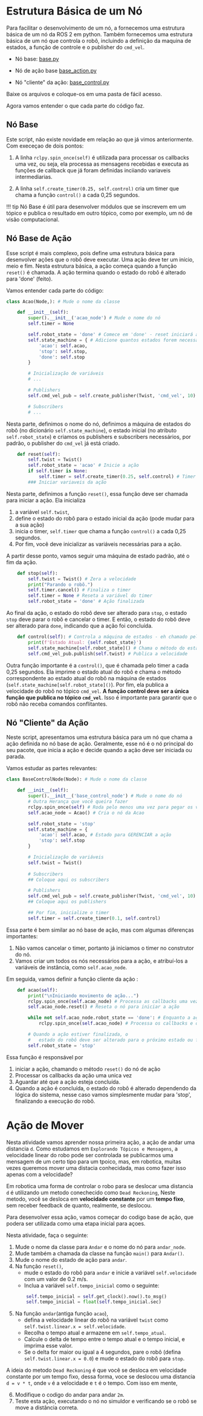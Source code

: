 # Estrutura Básica de um Nó

Para facilitar o desenvolvimento de um nó, a fornecemos uma estrutura básica de um nó da ROS 2 em python. Também fornecemos uma estrutura básica de um nó que controla o robô, incluindo a definição da maquina de estados, a função de controle e o publisher do `cmd_vel`.

* Nó base: [base.py](../util/base.py)

* Nó de ação base [base_action.py](../util/base_action.py)

* Nó "cliente" da ação: [base_control.py](../util/base_control.py)

Baixe os arquivos e coloque-os em uma pasta de fácil acesso. 

Agora vamos entender o que cada parte do código faz.

## Nó Base

Este script, não existe novidade em relação ao que já vimos anteriormente. Com execeçao de dois pontos:

1. A linha `rclpy.spin_once(self)` é utilizada para processar os callbacks uma vez, ou seja, ela processa as mensagens recebidas e executa as funções de callback que já foram definidas inciiando variaveis intermediarias.

2. A linha `self.create_timer(0.25, self.control)` cria um timer que chama a função `control()` a cada 0,25 segundos.


!!! tip
    Nó Base é útil para desenvolver módulos que se inscrevem em um tópico e publica o resultado em outro tópico, como por exemplo, um nó de visão computacional.

## Nó Base de Ação

Esse script é mais complexo, pois define uma estrutura básica para desenvolver ações que o robô deve executar.
Uma ação deve ter um início, meio e fim. Nesta estrutura básica, a ação começa quando a função `reset()` é chamada. A ação termina quando o estado do robô é alterado para 'done' (feito).

Vamos entender cada parte do código:

```python
class Acao(Node,): # Mude o nome da classe

    def __init__(self):
        super().__init__('acao_node') # Mude o nome do nó
        self.timer = None

        self.robot_state = 'done' # Comece em 'done' - reset iniciará a ação
        self.state_machine = { # Adicione quantos estados forem necessários
            'acao': self.acao,
            'stop': self.stop,
            'done': self.stop
        }

        # Inicialização de variáveis
        # ...

        # Publishers
        self.cmd_vel_pub = self.create_publisher(Twist, 'cmd_vel', 10)

        # Subscribers
        # ...
```

Nesta parte, definimos o nome do nó, definimos a máquina de estados do robô (no dicionário `self.state_machine`), o estado inicial (no atributo `self.robot_state`) e criamos os publishers e subscribers necessários, por padrão, o publisher do `cmd_vel` já está criado.

```python
    def reset(self):
        self.twist = Twist()
        self.robot_state = 'acao' # Inicie a ação
        if self.timer is None:
            self.timer = self.create_timer(0.25, self.control) # Timer para o controle
        ### Iniciar variaveis da ação
```

Nesta parte, definimos a função `reset()`, essa função deve ser chamada para iniciar a ação. Ela inicializa 
1. a variável `self.twist`,
2. define o estado do robô para o estado inicial da ação (pode mudar para a sua ação)
3. inicia o timer, `self.timer` que chama a função `control()` a cada 0,25 segundos.
4. Por fim, você deve inicializar as variáveis necessárias para a ação.

A partir desse ponto, vamos seguir uma máquina de estado padrão, até o fim da ação.

```python
    def stop(self):
        self.twist = Twist() # Zera a velocidade
        print("Parando o robô.")
        self.timer.cancel() # Finaliza o timer
        self.timer = None # Reseta a variável do timer
        self.robot_state = 'done' # Ação finalizada
```

Ao final da ação, o estado do robô deve ser alterado para `stop`, o estado `stop` deve parar o robô e cancelar o timer. E então, o estado do robô deve ser alterado para `done`, indicando que a ação foi concluída.

```python
    def control(self): # Controla a máquina de estados - eh chamado pelo timer
        print(f'Estado Atual: {self.robot_state}')
        self.state_machine[self.robot_state]() # Chama o método do estado atual 
        self.cmd_vel_pub.publish(self.twist) # Publica a velocidade
```

Outra função importante é a `control()`, que é chamada pelo timer a cada 0,25 segundos. Ela imprime o estado atual do robô e chama o método correspondente ao estado atual do robô na máquina de estados (`self.state_machine[self.robot_state]()`). Por fim, ela publica a velocidade do robô no tópico `cmd_vel`.
**A função control deve ser a única função que publica no tópico `cmd_vel`**. Isso é importante para garantir que o robô não receba comandos conflitantes.


## Nó "Cliente" da Ação

Neste script, apresentamos uma estrutura básica para um nó que chama a ação definida no nó base de ação. 
Geralmente, esse nó é o nó principal do seu pacote, que inicia a ação e decide quando a ação deve ser iniciada ou parada.

Vamos estudar as partes relevantes:

```python
class BaseControlNode(Node): # Mude o nome da classe

    def __init__(self):
        super().__init__('base_control_node') # Mude o nome do nó
        # Outra Herança que você queira fazer
        rclpy.spin_once(self) # Roda pelo menos uma vez para pegar os valores
        self.acao_node = Acao() # Cria o nó da Acao

        self.robot_state = 'stop'
        self.state_machine = {
            'acao': self.acao, # Estado para GERENCIAR a ação
            'stop': self.stop
        }

        # Inicialização de variáveis
        self.twist = Twist()
        
        # Subscribers
        ## Coloque aqui os subscribers

        # Publishers
        self.cmd_vel_pub = self.create_publisher(Twist, 'cmd_vel', 10)
        ## Coloque aqui os publishers

        ## Por fim, inicialize o timer
        self.timer = self.create_timer(0.1, self.control)

```
Essa parte é bem similar ao nó base de ação, mas com algumas diferenças importantes:
1. Não vamos cancelar o timer, portanto já iniciamos o timer no construtor do nó.
2. Vamos criar um todos os nós necessários para a ação, e atribuí-los a variáveis de instância, como `self.acao_node`.

Em seguida, vamos definir a função cliente da ação :
```python
    def acao(self):
        print("\nIniciando movimento de ação...")
        rclpy.spin_once(self.acao_node) # Processa as callbacks uma vez
        self.acao_node.reset() # Reseta o nó para iniciar a ação

        while not self.acao_node.robot_state == 'done': # Enquanto a ação não estiver finalizada
            rclpy.spin_once(self.acao_node) # Processa os callbacks e o timer

        # Quando a ação estiver finalizada, o 
        #   estado do robô deve ser alterado para o próximo estado ou finalizar mudando para 'stop'
        self.robot_state = 'stop'
```
Essa função é responsável por
1. iniciar a ação, chamando o método `reset()` do nó de ação 
2. Processar os callbacks da ação uma unica vez
3. Aguardar até que a ação esteja concluída.
4. Quando a ação é concluída, o estado do robô é alterado dependendo da lógica do sistema, nesse caso vamos simplesmente mudar para 'stop', finalizando a execução do robô.

# Ação de Mover

Nesta atividade vamos aprender nossa primeira ação, a ação de andar uma distancia `d`.
Como estudamos em `Explorando Tópicos e Mensagens`, a velocidade linear do robo pode ser controlada se publicarmos uma mensagem de um certo tipo para um tpoico, mas, em robotica, muitas vezes queremos mover uma distacia conhecidada, mas como fazer isso apenas com a velocidade?

Em robotica uma forma de controlar o robo para se deslocar uma distancia `d` é utilizando um metodo conechecido como `Dead Reckoning`, Neste metodo, você se desloca em **velocidade constante** por um **tempo fixo**, sem receber feedback de quanto, realmente, se deslocou.

Para desenvolver essa ação, vamos começar do codigo base de ação, que podera ser utilizada como uma etapa inicial para açoes.

Nesta atividade, faça o seguinte:
1. Mude o nome da classe para `Andar` e o nome do nó para `andar_node`.
2. Mude também a chamada da classe na função `main()` para `Andar()`.
3. Mude o nome do estado de ação para `andar`.
4. Na função `reset()`, 
    * mude o estado do robô para `andar` e inicie a variável `self.velocidade` com um valor de 0.2 m/s.
    * Inclua a variável `self.tempo_inicial` como o seguinte:
    ```python
        self.tempo_inicial = self.get_clock().now().to_msg()
        self.tempo_inicial = float(self.tempo_inicial.sec)
    ```
5. Na função `andar`(antiga função `acao`), 
    * defina a velocidade linear do robô na variável `twist` como `self.twist.linear.x = self.velocidade`.
    * Recolha o tempo atual e armazene em `self.tempo_atual`.
    * Calcule o delta de tempo entre o tempo atual e o tempo inicial, e imprima esse valor.
    * Se o delta for maior ou igual a 4 segundos, pare o robô (defina `self.twist.linear.x = 0.0`) e mude o estado do robô para `stop`.

A ideia do metodo `Dead Reckoning` é que você se desloca em velocidade constante por um tempo fixo, dessa forma, voce se deslocou uma distancia `d = v * t`, onde `v` é a velocidade e `t` é o tempo. Com isso em mente,

6. Modifique o codigo do andar para andar `2m`.
7. Teste esta ação, executando o nó no simuldor e verificando se o robô se move a distância correta.
